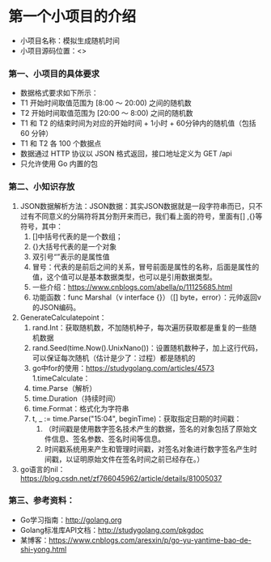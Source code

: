 # 第一个小项目的介绍

+ 小项目名称：模拟生成随机时间
+ 小项目源码位置：<>

### 第一、小项目的具体要求

+ 数据格式要求如下所示：
+ T1 开始时间取值范围为 [8:00 ～ 20:00) 之间的随机数
+ T2 开始时间取值范围为 [20:00 ～ 8:00) 之间的随机数
+ T1 和 T2 的结束时间为对应的开始时间 + 1小时 + 60分钟内的随机值（包括 60 分钟）
+ T1 和 T2 各 100 个数据点
+ 数据通过 HTTP 协议以 JSON 格式返回，接口地址定义为 GET /api
+ 只允许使用 Go 内置的包

### 第二、小知识存放
1. JSON数据解析方法：JSON数据：其实JSON数据就是一段字符串而已，只不过有不同意义的分隔符将其分割开来而已，我们看上面的符号，里面有[] ,{}等符号，其中：
	1. []中括号代表的是一个数组；
	1. {}大括号代表的是一个对象
	1. 双引号“”表示的是属性值
	1. 冒号：代表的是前后之间的关系，冒号前面是属性的名称，后面是属性的值，这个值可以是基本数据类型，也可以是引用数据类型。
	1. 一些介绍：https://www.cnblogs.com/abella/p/11125685.html
	1. 功能函数：func Marshal（v interface {}）（[] byte，error）：元帅返回v的JSON编码。
1. GenerateCalculatepoint：
	1. rand.Int：获取随机数，不加随机种子，每次遍历获取都是重复的一些随机数据
	1. rand.Seed(time.Now().UnixNano())：设置随机数种子，加上这行代码，可以保证每次随机（估计是少了：过程）都是随机的
	1. go中for的使用：https://studygolang.com/articles/4573
1.timeCalculate：
	1. time.Parse（解析）
	1. time.Duration（持续时间）
	1. time.Format：格式化为字符串
	1. t, _ := time.Parse("15:04", beginTime)：获取指定日期的时间戳：
		1. （时间戳是使用数字签名技术产生的数据，签名的对象包括了原始文件信息、签名参数、签名时间等信息。
		1.	时间戳系统用来产生和管理时间戳，对签名对象进行数字签名产生时间戳，以证明原始文件在签名时间之前已经存在。）
1. go语言的nil：https://blog.csdn.net/zf766045962/article/details/81005037


### 第三、参考资料：
+ Go学习指南：http://golang.org
+ Golang标准库API文档：http://studygolang.com/pkgdoc
+ 某博客：https://www.cnblogs.com/aresxin/p/go-yu-yantime-bao-de-shi-yong.html
